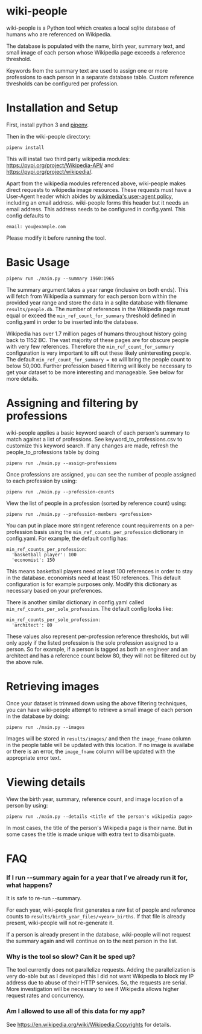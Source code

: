 wiki-people
============

wiki-people is a Python tool which creates a local sqlite database of humans who are referenced on Wikipedia.

The database is populated with the name, birth year, summary text, and small image of each person whose Wikipedia page exceeds a reference threshold.  

Keywords from the summary text are used to assign one or more professions to each person in a separate database table.  Custom reference thresholds can be configured per profession.

Installation and Setup
============

First, install python 3 and [pipenv](https://pipenv.pypa.io/en/latest/).

Then in the wiki-people directory:
```
pipenv install
```

This will install two third party wikipedia modules: https://pypi.org/project/Wikipedia-API/ and https://pypi.org/project/wikipedia/.


Apart from the wikipedia modules referenced above, wiki-people makes direct requests to wikipedia image resources.  These requests must have a User-Agent header which abides by [wikimedia's user-agent policy](https://meta.wikimedia.org/wiki/User-Agent_policy), including an email address. wiki-people forms this header but it needs an email address.  This address needs to be configured in config.yaml.  This config defaults to
```
email: you@example.com
```
Please modify it before running the tool.

Basic Usage
===========

```
pipenv run ./main.py --summary 1960:1965
```

The summary argument takes a year range (inclusive on both ends).
This will fetch from Wikipedia a summary for each person born within the provided year range and store the data in a sqlite database with filename `results/people.db`.  The number of references in the Wikipedia page must equal or exceed the `min_ref_count_for_summary` threshold defined in config.yaml in order to be inserted into the database.

Wikipedia has over 1.7 million pages of humans throughout history going back to 1152 BC.  The vast majority of these pages are for obscure people with very few references.  Therefore the `min_ref_count_for_summary` configuration is very important to sift out these likely uninteresting people.  The default `min_ref_count_for_summary = 60` will bring the people count to below 50,000.  Further profession based filtering will likely be necessary to get your dataset to be more interesting and manageable.  See below for more details.


Assigning and filtering by professions
===========
wiki-people applies a basic keyword search of each person's summary to match against a list of professions.  See keyword_to_professions.csv to customize this keyword search.  If any changes are made, refresh the people_to_professions table by doing 
```
pipenv run ./main.py --assign-professions
```

Once professions are assigned, you can see the number of people assigned to each profession by using:
```
pipenv run ./main.py --profession-counts
```

View the list of people in a profession (sorted by reference count) using:
```
pipenv run ./main.py --profession-members <profession>
```

You can put in place more stringent reference count requirements on a per-profession basis using the `min_ref_counts_per_profession` dictionary in config.yaml.  For example, the default config has:
```
min_ref_counts_per_profession:
  'basketball player': 100
  'economist': 150
```
This means basketball players need at least 100 references in order to stay in the database.  economists need at least 150 references.  This default configuration is for example purposes only.  Modify this dictionary as necessary based on your preferences.

There is another similar dictionary in config.yaml called `min_ref_counts_per_sole_profession`.  The default config looks like:
```
min_ref_counts_per_sole_profession:
  'architect': 80
```
These values also represent per-profession reference thresholds, but will only apply if the listed profession is the sole profession assigned to a person.  So for example, if a person is tagged as both an engineer and an architect and has a reference count below 80, they will not be filtered out by the above rule.

Retrieving images
===========
Once your dataset is trimmed down using the above filtering techniques, you can have wiki-people attempt to retrieve a small image of each person in the database by doing:
```
pipenv run ./main.py --images
```
Images will be stored in `results/images/` and then the `image_fname` column in the people table will be updated with this location.  If no image is availabe or there is an error, the `image_fname` column will be updated with the appropriate error text.

Viewing details
===========
View the birth year, summary, reference count, and image location of a person by using:
```
pipenv run ./main.py --details <title of the person's wikipedia page>
```
In most cases, the title of the person's Wikipedia page is their name.  But in some cases the title is made unique with extra text to disambiguate.

FAQ
===========
### If I run --summary again for a year that I've already run it for, what happens?

It is safe to re-run --summary.

For each year, wiki-people first generates a raw list of people and reference counts to `results/birth_year_files/<year>_births`.  If that file is already present, wiki-people will not re-generate it.

If a person is already present in the database, wiki-people will not request the summary again and will continue on to the next person in the list.

### Why is the tool so slow?  Can it be sped up?
The tool currently does not parallelize requests.  Adding the parallelization is very do-able but as I developed this I did not want Wikipedia to block my IP address due to abuse of their HTTP services.  So, the requests are serial.  More investigation will be necessary to see if Wikipedia allows higher request rates and concurrency.

### Am I allowed to use all of this data for my app?

See https://en.wikipedia.org/wiki/Wikipedia:Copyrights for details.

